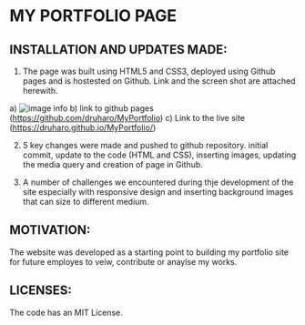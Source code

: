 # MY PORTFOLIO PAGE

## INSTALLATION AND UPDATES MADE:
1. The page was built using HTML5 and CSS3, deployed using Github pages and is hostested on Github. Link and the screen shot are attached herewith.

a) ![image info](../MyPortfolio/Images/myportfolioOct.png)
b) link to github pages (https://github.com/druharo/MyPortfolio)
c) Link to the live site (https://druharo.github.io/MyPortfolio/)

2. 5 key changes were made and pushed to github repository. initial  commit, update to the code (HTML and CSS), inserting images, updating the media query and creation of page in Github.

3. A number of challenges we encountered during thje development of the site especially with responsive design and inserting background images that can size to different medium.

## MOTIVATION:
The website was developed as a starting point to building my portfolio site for future employes to veiw, contribute or anaylse my works. 

## LICENSES:
The code has an MIT License.